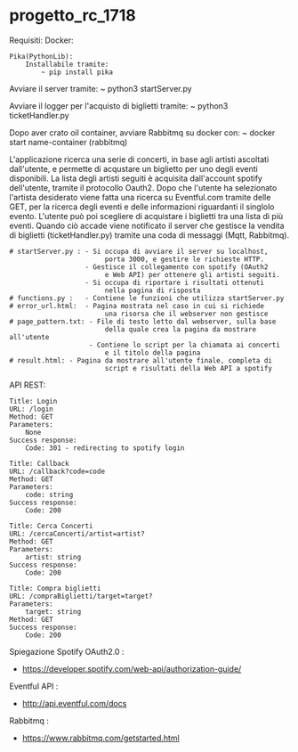 # progetto_rc_1718

Requisiti:
	Docker:

	Pika(PythonLib):
		Installabile tramite:
			~ pip install pika

Avviare il server tramite:
	~ python3 startServer.py
	
Avviare il logger per l'acquisto di biglietti tramite:
	~ python3 ticketHandler.py
	
Dopo aver crato oil container, avviare Rabbitmq su docker con:
	~ docker start name-container (rabbitmq)
	
L'applicazione ricerca una serie di concerti, in base agli artisti ascoltati dall'utente, e permette di acqustare un biglietto per uno degli eventi disponibili.
La lista degli artisti seguiti è acquisita dall'account spotify dell'utente, tramite il protocollo Oauth2.
Dopo che l'utente ha selezionato l'artista desiderato viene fatta una ricerca su Eventful.com tramite delle GET, per la ricerca degli eventi e delle informazioni riguardanti il singlolo evento.
L'utente può poi scegliere di acquistare i biglietti tra una lista di più eventi. Quando ciò accade viene notificato il server che gestisce la vendita di biglietti (ticketHandler.py) tramite una coda di messaggi (Mqtt, Rabbitmq).
	
	# startServer.py : - Si occupa di avviare il server su localhost, 
							porta 3000, e gestire le richieste HTTP.
					   - Gestisce il collegamento con spotify (OAuth2
							e Web API) per ottenere gli artisti seguiti.
					   - Si occupa di riportare i risultati ottenuti 
							nella pagina di risposta
	# functions.py :   - Contiene le funzioni che utilizza startServer.py
	# error_url.html:  - Pagina mostrata nel caso in cui si richiede
							una risorsa che il webserver non gestisce
	# page_pattern.txt: - File di testo letto dal webserver, sulla base
							della quale crea la pagina da mostrare all'utente
						- Contiene lo script per la chiamata ai concerti
							e il titolo della pagina
	# result.html: - Pagina da mostrare all'utente finale, completa di
							script e risultati della Web API a spotify
							
						

API REST:

	Title: Login
	URL: /login
	Method: GET
	Parameters:
		None
	Success response:
		Code: 301 - redirecting to spotify login

	Title: Callback
	URL: /callback?code=code
	Method: GET
	Parameters:
		code: string
	Success response:
		Code: 200

	Title: Cerca Concerti
	URL: /cercaConcerti/artist=artist?
	Method: GET
	Parameters:
		artist: string
	Success response:
		Code: 200

	Title: Compra biglietti
	URL: /compraBiglietti/target=target?
	Parameters:
		target: string
	Method: GET
	Success response: 
		Code: 200

Spiegazione Spotify OAuth2.0 : 
 - https://developer.spotify.com/web-api/authorization-guide/
 
 Eventful API :
 - http://api.eventful.com/docs
 
 Rabbitmq :
 - https://www.rabbitmq.com/getstarted.html
